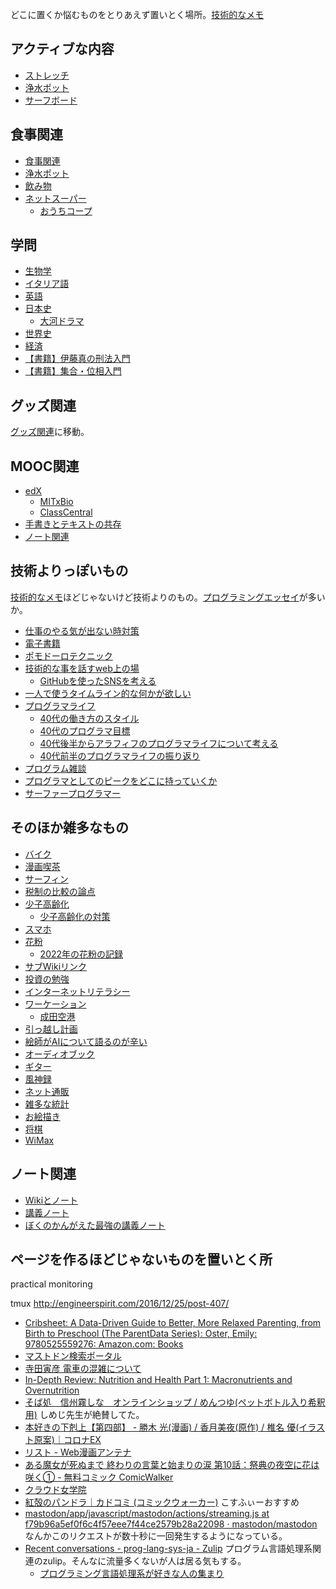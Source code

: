どこに置くか悩むものをとりあえず置いとく場所。[技術的なメモ](%E6%8A%80%E8%A1%93%E7%9A%84%E3%81%AA%E3%83%A1%E3%83%A2)

## アクティブな内容

- [ストレッチ](%E3%82%B9%E3%83%88%E3%83%AC%E3%83%83%E3%83%81)
- [浄水ポット](%E6%B5%84%E6%B0%B4%E3%83%9D%E3%83%83%E3%83%88)
- [サーフボード](%E3%82%B5%E3%83%BC%E3%83%95%E3%83%9C%E3%83%BC%E3%83%89)

## 食事関連

- [食事関連](%E9%A3%9F%E4%BA%8B%E9%96%A2%E9%80%A3)
- [浄水ポット](%E6%B5%84%E6%B0%B4%E3%83%9D%E3%83%83%E3%83%88)
- [飲み物](%E9%A3%B2%E3%81%BF%E7%89%A9)
- [ネットスーパー](%E3%83%8D%E3%83%83%E3%83%88%E3%82%B9%E3%83%BC%E3%83%91%E3%83%BC)
  - [おうちコープ](%E3%81%8A%E3%81%86%E3%81%A1%E3%82%B3%E3%83%BC%E3%83%97)

## 学問

- [生物学](%E7%94%9F%E7%89%A9%E5%AD%A6)
- [イタリア語](%E3%82%A4%E3%82%BF%E3%83%AA%E3%82%A2%E8%AA%9E)
- [英語](%E8%8B%B1%E8%AA%9E)
- [日本史](%E6%97%A5%E6%9C%AC%E5%8F%B2)
  - [大河ドラマ](%E5%A4%A7%E6%B2%B3%E3%83%89%E3%83%A9%E3%83%9E)
- [世界史](%E4%B8%96%E7%95%8C%E5%8F%B2)
- [経済](%E7%B5%8C%E6%B8%88)
- [【書籍】伊藤真の刑法入門](%E3%80%90%E6%9B%B8%E7%B1%8D%E3%80%91%E4%BC%8A%E8%97%A4%E7%9C%9F%E3%81%AE%E5%88%91%E6%B3%95%E5%85%A5%E9%96%80)
- [【書籍】集合・位相入門](%E3%80%90%E6%9B%B8%E7%B1%8D%E3%80%91%E9%9B%86%E5%90%88%E3%83%BB%E4%BD%8D%E7%9B%B8%E5%85%A5%E9%96%80)

## グッズ関連

[グッズ関連](%E3%82%B0%E3%83%83%E3%82%BA%E9%96%A2%E9%80%A3)に移動。

## MOOC関連

- [edX](edX)
   - [MITxBio](MITxBio)
   - [ClassCentral](ClassCentral)
- [手書きとテキストの共存](%E6%89%8B%E6%9B%B8%E3%81%8D%E3%81%A8%E3%83%86%E3%82%AD%E3%82%B9%E3%83%88%E3%81%AE%E5%85%B1%E5%AD%98)
- [ノート関連](%E3%83%8E%E3%83%BC%E3%83%88%E9%96%A2%E9%80%A3)

## 技術よりっぽいもの

[技術的なメモ](%E6%8A%80%E8%A1%93%E7%9A%84%E3%81%AA%E3%83%A1%E3%83%A2)ほどじゃないけど技術よりのもの。[プログラミングエッセイ](%E3%83%97%E3%83%AD%E3%82%B0%E3%83%A9%E3%83%9F%E3%83%B3%E3%82%B0%E3%82%A8%E3%83%83%E3%82%BB%E3%82%A4)が多いか。

- [仕事のやる気が出ない時対策](%E4%BB%95%E4%BA%8B%E3%81%AE%E3%82%84%E3%82%8B%E6%B0%97%E3%81%8C%E5%87%BA%E3%81%AA%E3%81%84%E6%99%82%E5%AF%BE%E7%AD%96)
- [電子書籍](%E9%9B%BB%E5%AD%90%E6%9B%B8%E7%B1%8D)
- [ポモドーロテクニック](%E3%83%9D%E3%83%A2%E3%83%89%E3%83%BC%E3%83%AD%E3%83%86%E3%82%AF%E3%83%8B%E3%83%83%E3%82%AF)
- [技術的な事を話すweb上の場](%E6%8A%80%E8%A1%93%E7%9A%84%E3%81%AA%E4%BA%8B%E3%82%92%E8%A9%B1%E3%81%99web%E4%B8%8A%E3%81%AE%E5%A0%B4)
  - [GitHubを使ったSNSを考える](GitHub%E3%82%92%E4%BD%BF%E3%81%A3%E3%81%9FSNS%E3%82%92%E8%80%83%E3%81%88%E3%82%8B)
- [一人で使うタイムライン的な何かが欲しい](%E4%B8%80%E4%BA%BA%E3%81%A7%E4%BD%BF%E3%81%86%E3%82%BF%E3%82%A4%E3%83%A0%E3%83%A9%E3%82%A4%E3%83%B3%E7%9A%84%E3%81%AA%E4%BD%95%E3%81%8B%E3%81%8C%E6%AC%B2%E3%81%97%E3%81%84)
- [プログラマライフ](%E3%83%97%E3%83%AD%E3%82%B0%E3%83%A9%E3%83%9E%E3%83%A9%E3%82%A4%E3%83%95)
  - [40代の働き方のスタイル](40%E4%BB%A3%E3%81%AE%E5%83%8D%E3%81%8D%E6%96%B9%E3%81%AE%E3%82%B9%E3%82%BF%E3%82%A4%E3%83%AB)
  - [40代のプログラマ目標](40%E4%BB%A3%E3%81%AE%E3%83%97%E3%83%AD%E3%82%B0%E3%83%A9%E3%83%9E%E7%9B%AE%E6%A8%99)
  - [40代後半からアラフィフのプログラマライフについて考える](40%E4%BB%A3%E5%BE%8C%E5%8D%8A%E3%81%8B%E3%82%89%E3%82%A2%E3%83%A9%E3%83%95%E3%82%A3%E3%83%95%E3%81%AE%E3%83%97%E3%83%AD%E3%82%B0%E3%83%A9%E3%83%9E%E3%83%A9%E3%82%A4%E3%83%95%E3%81%AB%E3%81%A4%E3%81%84%E3%81%A6%E8%80%83%E3%81%88%E3%82%8B)
  - [40代前半のプログラマライフの振り返り](40%E4%BB%A3%E5%89%8D%E5%8D%8A%E3%81%AE%E3%83%97%E3%83%AD%E3%82%B0%E3%83%A9%E3%83%9E%E3%83%A9%E3%82%A4%E3%83%95%E3%81%AE%E6%8C%AF%E3%82%8A%E8%BF%94%E3%82%8A)
- [プログラム雑談](%E3%83%97%E3%83%AD%E3%82%B0%E3%83%A9%E3%83%A0%E9%9B%91%E8%AB%87)
- [プログラマとしてのピークをどこに持っていくか](%E3%83%97%E3%83%AD%E3%82%B0%E3%83%A9%E3%83%9E%E3%81%A8%E3%81%97%E3%81%A6%E3%81%AE%E3%83%94%E3%83%BC%E3%82%AF%E3%82%92%E3%81%A9%E3%81%93%E3%81%AB%E6%8C%81%E3%81%A3%E3%81%A6%E3%81%84%E3%81%8F%E3%81%8B)
- [サーファープログラマー](%E3%82%B5%E3%83%BC%E3%83%95%E3%82%A1%E3%83%BC%E3%83%97%E3%83%AD%E3%82%B0%E3%83%A9%E3%83%9E%E3%83%BC)

## そのほか雑多なもの

- [バイク](%E3%83%90%E3%82%A4%E3%82%AF)
- [漫画喫茶](%E6%BC%AB%E7%94%BB%E5%96%AB%E8%8C%B6)
- [サーフィン](%E3%82%B5%E3%83%BC%E3%83%95%E3%82%A3%E3%83%B3)
- [税制の比較の論点](%E7%A8%8E%E5%88%B6%E3%81%AE%E6%AF%94%E8%BC%83%E3%81%AE%E8%AB%96%E7%82%B9)
- [少子高齢化](%E5%B0%91%E5%AD%90%E9%AB%98%E9%BD%A2%E5%8C%96)
  - [少子高齢化の対策](%E5%B0%91%E5%AD%90%E9%AB%98%E9%BD%A2%E5%8C%96%E3%81%AE%E5%AF%BE%E7%AD%96)
- [スマホ](%E3%82%B9%E3%83%9E%E3%83%9B)
- [花粉](%E8%8A%B1%E7%B2%89)
  - [2022年の花粉の記録](2022%E5%B9%B4%E3%81%AE%E8%8A%B1%E7%B2%89%E3%81%AE%E8%A8%98%E9%8C%B2)
- [サブWikiリンク](%E3%82%B5%E3%83%96Wiki%E3%83%AA%E3%83%B3%E3%82%AF)
- [投資の勉強](%E6%8A%95%E8%B3%87%E3%81%AE%E5%8B%89%E5%BC%B7)
- [インターネットリテラシー](%E3%82%A4%E3%83%B3%E3%82%BF%E3%83%BC%E3%83%8D%E3%83%83%E3%83%88%E3%83%AA%E3%83%86%E3%83%A9%E3%82%B7%E3%83%BC)
- [ワーケーション](%E3%83%AF%E3%83%BC%E3%82%B1%E3%83%BC%E3%82%B7%E3%83%A7%E3%83%B3)
   - [成田空港](%E6%88%90%E7%94%B0%E7%A9%BA%E6%B8%AF)
- [引っ越し計画](%E5%BC%95%E3%81%A3%E8%B6%8A%E3%81%97%E8%A8%88%E7%94%BB)
- [絵師がAIについて語るのが辛い](%E7%B5%B5%E5%B8%AB%E3%81%8CAI%E3%81%AB%E3%81%A4%E3%81%84%E3%81%A6%E8%AA%9E%E3%82%8B%E3%81%AE%E3%81%8C%E8%BE%9B%E3%81%84)
- [オーディオブック](%E3%82%AA%E3%83%BC%E3%83%87%E3%82%A3%E3%82%AA%E3%83%96%E3%83%83%E3%82%AF)
- [ギター](%E3%82%AE%E3%82%BF%E3%83%BC)
- [風神録](%E9%A2%A8%E7%A5%9E%E9%8C%B2)
- [ネット通販](%E3%83%8D%E3%83%83%E3%83%88%E9%80%9A%E8%B2%A9)
- [雑多な統計](%E9%9B%91%E5%A4%9A%E3%81%AA%E7%B5%B1%E8%A8%88)
- [お絵描き](%E3%81%8A%E7%B5%B5%E6%8F%8F%E3%81%8D)
- [将棋](%E5%B0%86%E6%A3%8B)
- [WiMax](WiMax)

## ノート関連

- [Wikiとノート](Wiki%E3%81%A8%E3%83%8E%E3%83%BC%E3%83%88)
- [講義ノート](%E8%AC%9B%E7%BE%A9%E3%83%8E%E3%83%BC%E3%83%88)
- [ぼくのかんがえた最強の講義ノート](%E3%81%BC%E3%81%8F%E3%81%AE%E3%81%8B%E3%82%93%E3%81%8C%E3%81%88%E3%81%9F%E6%9C%80%E5%BC%B7%E3%81%AE%E8%AC%9B%E7%BE%A9%E3%83%8E%E3%83%BC%E3%83%88)

## ページを作るほどじゃないものを置いとく所

practical monitoring

tmux
http://engineerspirit.com/2016/12/25/post-407/

- [Cribsheet: A Data-Driven Guide to Better, More Relaxed Parenting, from Birth to Preschool (The ParentData Series): Oster, Emily: 9780525559276: Amazon.com: Books](https://www.amazon.com/Cribsheet-Data-Driven-Relaxed-Parenting-Preschool/dp/0525559272/)
- [マストドン検索ポータル](https://msearch.fediverse.media/)
- [寺田寅彦 電車の混雑について](https://www.aozora.gr.jp/cards/000042/files/2449_11267.html)
- [In-Depth Review: Nutrition and Health Part 1: Macronutrients and Overnutrition](https://www.classcentral.com/report/review-nutrition-and-health-part-1/)
- [そば処　信州霧しな　オンラインショップ / めんつゆ(ペットボトル入り希釈用)](https://www.shinshukirishina.co.jp/products/detail.php?product_id=420) しめじ先生が絶賛してた。
- [本好きの下剋上【第四部】 - 勝木 光(漫画) / 香月美夜(原作) / 椎名 優(イラスト原案)｜コロナEX](https://to-corona-ex.com/comics/20000000051070)
- [リスト - Web漫画アンテナ](https://webcomics.jp/list/t8fjl)
- [ある魔女が死ぬまで 終わりの言葉と始まりの涙 第10話：祭典の夜空に花は咲く① - 無料コミック ComicWalker](https://comic-walker.com/viewer/?cid=KDCW_AM19203824010010_68&dlcl=ja&tw=2)
- [クラウド女学院](https://kurajo.ivory.ne.jp/link/)
- [紅殻のパンドラ｜カドコミ (コミックウォーカー)](https://comic-walker.com/detail/KC_000291_S?episodeType=first) こすふぃーおすすめ
- [mastodon/app/javascript/mastodon/actions/streaming.js at f79b96a5ef0f6c4f57eee7f44ce2579b28a22098 · mastodon/mastodon](https://github.com/mastodon/mastodon/blob/f79b96a5ef0f6c4f57eee7f44ce2579b28a22098/app/javascript/mastodon/actions/streaming.js#L61) なんかこのリクエストが数十秒に一回発生するようになっている。
- [Recent conversations - prog-lang-sys-ja - Zulip](https://prog-lang-sys-ja.zulipchat.com/) プログラム言語処理系関連のzulip。そんなに流量多くないが人は居る気もする。
   - [プログラミング言語処理系が好きな人の集まり](https://prog-lang-sys-ja-slack.github.io/wiki/)